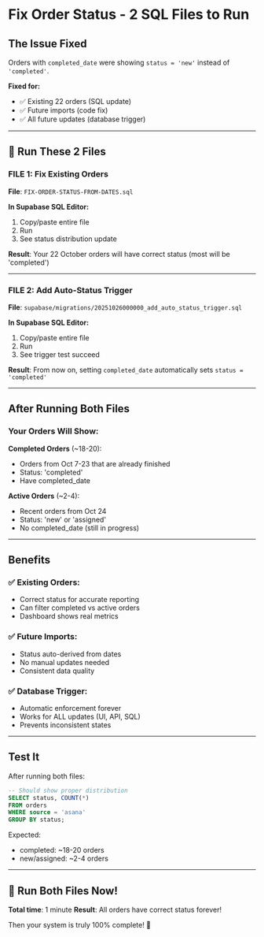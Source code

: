 # Fix Order Status - 2 SQL Files to Run

## The Issue Fixed

Orders with `completed_date` were showing `status = 'new'` instead of `'completed'`.

**Fixed for:**
- ✅ Existing 22 orders (SQL update)
- ✅ Future imports (code fix)
- ✅ All future updates (database trigger)

---

## 🎯 Run These 2 Files

### FILE 1: Fix Existing Orders

**File**: `FIX-ORDER-STATUS-FROM-DATES.sql`

**In Supabase SQL Editor:**
1. Copy/paste entire file
2. Run
3. See status distribution update

**Result**: Your 22 October orders will have correct status (most will be 'completed')

---

### FILE 2: Add Auto-Status Trigger

**File**: `supabase/migrations/20251026000000_add_auto_status_trigger.sql`

**In Supabase SQL Editor:**
1. Copy/paste entire file
2. Run
3. See trigger test succeed

**Result**: From now on, setting `completed_date` automatically sets `status = 'completed'`

---

## After Running Both Files

### Your Orders Will Show:

**Completed Orders** (~18-20):
- Orders from Oct 7-23 that are already finished
- Status: 'completed'
- Have completed_date

**Active Orders** (~2-4):
- Recent orders from Oct 24
- Status: 'new' or 'assigned'
- No completed_date (still in progress)

---

## Benefits

### ✅ Existing Orders:
- Correct status for accurate reporting
- Can filter completed vs active orders
- Dashboard shows real metrics

### ✅ Future Imports:
- Status auto-derived from dates
- No manual updates needed
- Consistent data quality

### ✅ Database Trigger:
- Automatic enforcement forever
- Works for ALL updates (UI, API, SQL)
- Prevents inconsistent states

---

## Test It

After running both files:

```sql
-- Should show proper distribution
SELECT status, COUNT(*) 
FROM orders 
WHERE source = 'asana' 
GROUP BY status;
```

Expected:
- completed: ~18-20 orders
- new/assigned: ~2-4 orders

---

## 🚀 Run Both Files Now!

**Total time**: 1 minute
**Result**: All orders have correct status forever!

Then your system is truly 100% complete! 🎉

